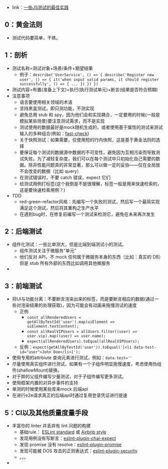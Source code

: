 - link：[一些JS测试的最佳实践](https://github.com/goldbergyoni/javascript-testing-best-practices/blob/master/readme-zh-CN.md)

## 0：黄金法则

- 测试代码要简单，干练。

## 1：剖析

- 测试名称=测试对象+场景/条件+期望结果
	- 例子：`describe('UserService', () => { describe('Register new user', () => { it('when input valid params, it should register successfully', () => { ... }) }) })`
- 测试内容=布置(准备上下文)+执行(执行测试单元)+断言(结果是否符合预期)
- 注意事项
	- 语言要使用相关领域的术语
	- 坚持黑盒测试，即只测功能，不测实现
	- 避免总用 stub 和 spy，因为他们会和实现耦合，一定要用的时候(一般是模拟某些场景)要注意测试需求，而不是实现
	- 测试使用的数据最好是mock随机生成的，或者使用基于属性的测试来测试输入的多种组合(例如：[fast-check](https://github.com/dubzzz/fast-check#readme))
	- 关于快照测试：如果需要，仅使用短的行内快照，这是基于黄金法则的选择
	- 要保证每个测试的数据源中数据的不可变性，避免因为互相污染而导致测试失败。为了减轻复杂度，我们可以在每个测试中只初始化自己需要的数据。除非性能问题真的非常显著，那么可以做一定的妥协——仅在全局放不会改变的数据（比如 query）
	- 在测试错误时，不要 catch 错误，expect 它们
	- 给测试用例打标签(这个我倒是不是很理解，标签一般是用来快速检索的，这是要快速检索用例？)
- TDD
	- red-green-refactor风格：先编写一个失败的测试，然后写一个最简实现满足这个测试，然后将其重构之生产水平
	- 在遇到bug时，在修复前编写一个测试来检测它，避免在未来再次发生

## 2：后端测试

- 组件化测试：一些比单测大，但是比端到端测试小的测试。
	- 组件测试关注于微服务“单元”
	- 他们反对 API，不 mock 任何属于微服务本身的东西（比如：真实的 DB）但是 stub 所有外部的东西比如调用其他微服务
- 

## 3：前端测试

- 将UI与功能分离：不要断言渲染出来的标签，而是要断言相应的数据(通过一些对渲染结果的处理获取)，因为可能会有动画来拖慢测试的速度
	- 正例
		- `const allRenderedUsers = getAllByTestId('user').map(uiElement => uiElement.textContent);`
		- `const allRealVIPUsers = allUsers.filter((user) => user.vip).map((user) => user.name);`
		- `expect(allRenderedUsers).toEqual(allRealVIPUsers);`
	- 反例：`expect(getAllByTestId('user')).toEqual('[<li data-test-id="user">John Doe</li>]');`
- 使用专用的attrbiute 查询元素进行测试，例如：`data-test=''`
- 尽量使用真实组件进行测试，如果有一个子组件明显拖慢速度，考虑使用伪组件(shallowMount)替换。
- 对于胖的父组件编写少量测试，对于子组件编写更多测试。
- 使用框架内置的对异步事件的支持
- 单测的时候使用某些库来mock 后端api
- 在进行e2e请求真正的后端api时通过复用登录凭证进行提速

## 5：CI以及其他质量度量手段

- 丰富你的 linter 并丢弃有 lint 问题的构建
	- 基础rule： [ESLint standard](https://www.npmjs.com/package/eslint-plugin-standard) 或 [Airbnb style](https://www.npmjs.com/package/eslint-config-airbnb)
	- 发现用例没有写断言：[eslint-plugin-chai-expect](https://www.npmjs.com/package/eslint-plugin-chai-expect)
	- 发现 promise 没有 resolve：[eslint-plugin-promise](https://www.npmjs.com/package/eslint-plugin-promise?activeTab=readme)
	- 发现可能被 DOS 攻击的正则表达式：[eslint-plugin-security](https://www.npmjs.com/package/eslint-plugin-security?activeTab=readme)
	- 。。。
- 